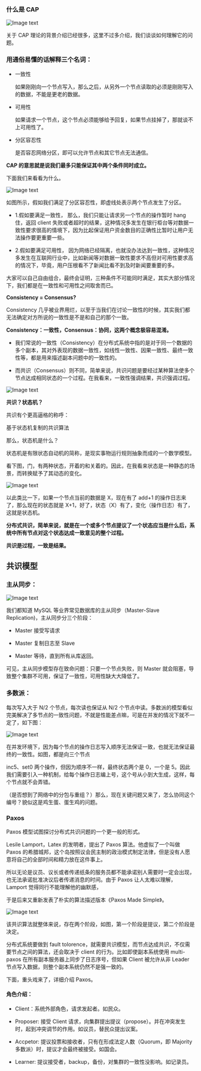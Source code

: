 ### 什么是 CAP

![Image text](img/1587608618.jpg)

关于 CAP 理论的背景介绍已经很多，这里不过多介绍，我们谈谈如何理解它的问题。

### 用通俗易懂的话解释三个名词：

* 一致性

  如果刚刚向一个节点写入，那么之后，从另外一个节点读取的必须是刚刚写入的数据，不能是更老的数据。

* 可用性

  如果请求一个节点，这个节点必须能够给予回复，如果节点挂掉了，那就谈不上可用性了。

* 分区容忍性

  是否容忍网络分区，即可以允许节点和其它节点无法通信。

**CAP 的意思就是说我们最多只能保证其中两个条件同时成立。**

下面我们来看看为什么。

![Image text](img/1587608754.jpg)

如图所示，假如我们满足了分区容忍性，即虚线处表示两个节点发生了分区。

* 1.假如要满足一致性，
    那么，我们只能让请求另一个节点的操作暂时 hang 住，返回 client 失败或者超时的结果，这种情况多发生在银行柜台等对数据一致性要求很高的情境下，因为比起保证用户资金数目的正确性比暂时让用户无法操作要更重要一些。

* 2.假如要满足可用性，
    因为网络已经隔离，也就没办法达到一致性，这种情况多发生在互联网行业中，比如新闻等对数据一致性要求不高但对可用性要求高的情况下，毕竟，用户压根看不了新闻比看不到及时新闻要重要的多。

大家可以自己自由组合，最终会证明，三种条件不可能同时满足，其实大部分情况下，我们都是在一致性和可用性之间取舍而已。

**Consistency = Consensus?**

Consistency 几乎被业界用烂，以至于当我们在讨论一致性的时候，其实我们都无法确定对方所说的一致性是不是和自己的那个一致。

**Consistency：一致性，Consensus：协同，这两个概念极容易混淆。**

* 我们常说的一致性（Consistency）在分布式系统中指的是对于同一个数据的多个副本，其对外表现的数据一致性，如线性一致性、因果一致性、最终一致性等，都是用来描述副本问题中的一致性的。

* 而共识（Consensus）则不同，简单来说，共识问题是要经过某种算法使多个节点达成相同状态的一个过程。在我看来，一致性强调结果，共识强调过程。

![Image text](img/1587609074.jpg)

**共识？状态机？**

共识有个更高逼格的称呼：

基于状态机复制的共识算法

那么，状态机是什么？

状态机是有限状态自动机的简称，是现实事物运行规则抽象而成的一个数学模型。

看下图，门，有两种状态，开着的和关着的。因此，在我看来状态是一种静态的场景，而转换赋予了其动态的变化。

![Image text](img/1587609181.jpg)

以此类比一下，如果一个节点当前的数据是 X，现在有了 add+1 的操作日志来了，那么现在的状态就是 X+1，好了，状态（X）有了，变化（操作日志）有了，这就是状态机。

**分布式共识，简单来说，就是在一个或多个节点提议了一个状态应当是什么后，系统中所有节点对这个状态达成一致意见的整个过程。**

**共识是过程，一致是结果。**

## 共识模型

### 主从同步：

![Image text](img/1587609333.jpg)

我们都知道 MySQL 等业界常见数据库的主从同步（Master-Slave Replication)，主从同步分三个阶段：

* Master 接受写请求

* Master 复制日志至 Slave

* Master 等待，直到所有从库返回。

可见，主从同步模型存在致命问题：只要一个节点失败，则 Master 就会阻塞，导致整个集群不可用，保证了一致性，可用性缺大大降低了。

### 多数派：

每次写入大于 N/2 个节点，每次读也保证从 N/2 个节点中读。多数派的模型看似完美解决了多节点的一致性问题，不就是性能差点嘛，可是在并发的情况下就不一定了，如下图：

![Image text](img/1587610079.jpg)

在并发环境下，因为每个节点的操作日志写入顺序无法保证一致，也就无法保证最终的一致性。如图，都是向三个节点

inc5、set0 两个操作，但因为顺序不一样，最终状态两个是 0，一个是 5。因此我们需要引入一种机制，给每个操作日志编上号，这个号从小到大生成，这样，每个节点就不会弄错。

（是否想到了网络中的分包与重组？）那么，现在关键问题又来了，怎么协同这个编号？貌似这是鸡生蛋、蛋生鸡的问题。


### Paxos

Paxos 模型试图探讨分布式共识问题的一个更一般的形式。

Lesile Lamport，Latex 的发明者，提出了 Paxos 算法。他虚拟了一个叫做 Paxos 的希腊城邦，这个岛按照议会民主制的政治模式制定法律，但是没有人愿意将自己的全部时间和精力放在这件事上。

所以无论是议员、议长或者传递纸条的服务员都不能承诺别人需要时一定会出现，也无法承诺批准决议后者传递消息的时间。由于 Paxos 让人太难以理解，Lamport 觉得同行不能理解他的幽默感，

于是后来又重新发表了朴实的算法描述版本《Paxos Made Simple》。

![Image text](img/1587610625.jpg)

该共识算法就整体来说，存在两个阶段，如图，第一个阶段是提议，第二个阶段是决定。

分布式系统要做到 fault tolorence，就需要共识模型，而节点达成共识，不仅需要节点之间的算法，还会取决于 client 的行为。比如即使副本系统使用 multi-paxos 在所有副本服务器上同步了日志序号，但如果 Client 被允许从非 Leader 节点写入数据，则整个副本系统仍然不是强一致的。

下面，重头戏来了，详细介绍 Paxos。

#### 角色介绍：

* Client：系统外部角色，请求发起者。如民众。

* Proposer:  接受 Client 请求，向集群提出提议（propose）。并在冲突发生时，起到冲突调节的作用。如议员，替民众提出议案。

* Accpetor:  提议投票和接收者，只有在形成法定人数（Quorum，即 Majority 多数派）时，提议才会最终被接受。如国会。

* Learner:  提议接受者，backup，备份，对集群的一致性没影响。如记录员。